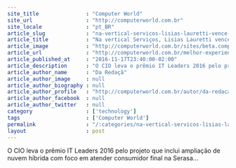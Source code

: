 ```yaml
---
site_title               : "Computer World"
site_url                 : "http://computerworld.com.br"
site_locale              : "pt_BR"
article_slug             : "na-vertical-servicos-lisias-lauretti-vence-com-nuvem-e-metodologias-ageis"
article_title            : "Na vertical Serviços, Lisias Lauretti vence com nuvem e metodologias ágeis"
article_image            : "http://computerworld.com.br/sites/beta.computerworld.com.br/files/news_articles/lisias_lauretti.jpg"
article_url              : "http://computerworld.com.br/melhor-experiencia-maior-agilidade"
article_published_at     : "2016-11-17T23:40:00-02:00"
article_description      : "O CIO leva o prêmio IT Leaders 2016 pelo projeto que inclui ampliação de nuvem híbrida com foco em atender consumidor final na Serasa..."
article_author_name      : "Da Redaçã"
article_author_image     : null
article_author_biography : null
article_author_profile   : "http://computerworld.com.br/autor/da-redacao"
article_author_facebook  : null
article_author_twitter   : null
category                 : ['technology']
tags                     : ['Computer World']
permalink                : "/:categories/na-vertical-servicos-lisias-lauretti-vence-com-nuvem-e-metodologias-ageis/"
layout                   : post
---
```


O CIO leva o prêmio IT Leaders 2016 pelo projeto que inclui ampliação de nuvem híbrida com foco em atender consumidor final na Serasa...
